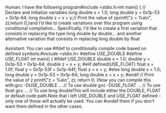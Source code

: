 

Human: I have the following program#include <stdio.h>int main() { // Declare and initialize variables long double x = 1.0; long double y = 0x1p-53 + 0x1p-64; long double z = x + y;// Print the value of zprintf("z = %a\\n", z);return 0;}and I'd like to create variations over this program using conditional compilation... Specifically, I'd like to create a first variation that consists in replacing the type long double by double... and another alternative variation that consists in replacing long double by float

Assistant: You can use #ifdef to conditionally compile code based on defined symbols:#include <stdio.h> #define USE_DOUBLE #define USE_FLOAT int main() { #ifdef USE_DOUBLE     double x = 1.0;     double y = 0x1p-53 + 0x1p-64;     double z = x + y; #elif defined(USE_FLOAT)     float x = 1.0f;     float y = 0x1p-53f + 0x1p-64f;     float z = x + y; #else     long double x = 1.0;     long double y = 0x1p-53 + 0x1p-64;     long double z = x + y; #endif // Print the value of z printf("z = %a\n", z); return 0; }Now you can compile this with:gcc -DUSE_DOUBLE ...  // To use double gcc -DUSE_FLOAT ...   // To use float gcc ...                // To use long doubleThis will include either the DOUBLE, FLOAT or default code path.Note that I left USE_DOUBLE and USE_FLOAT defined - only one of those will actually be used. You can #undef them if you don't want them defined in the other cases.
